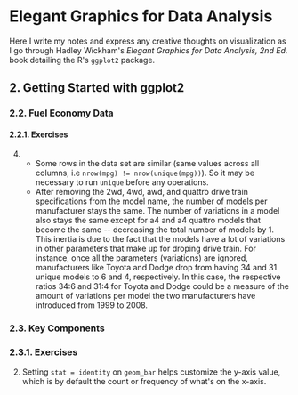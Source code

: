 # Elegant Graphics for Data Analysis
Here I write my notes and express any creative thoughts on visualization as I go through Hadley Wickham's <i>Elegant Graphics for Data Analysis, 2nd Ed.</i> book detailing the R's ```ggplot2``` package.

## 2. Getting Started with ggplot2
### 2.2. Fuel Economy Data
#### 2.2.1. Exercises
4. - Some rows in the data set are similar (same values across all columns, i.e ```nrow(mpg) != nrow(unique(mpg))```). So it may be necessary to run ```unique``` before any operations.
   - After removing the 2wd, 4wd, awd, and quattro drive train specifications from the model name, the number of models per manufacturer stays the same. The number of variations in a model also stays the same except for a4 and a4 quattro models that become the same -- decreasing the total number of models by 1. This inertia is due to the fact that the models have a lot of variations in other parameters that make up for droping drive train. For instance, once all the parameters (variations) are ignored, manufacturers like Toyota and Dodge drop from having 34 and 31 unique models to 6 and 4, respectively. In this case, the respective ratios 34:6 and 31:4 for Toyota and Dodge could be a measure of the amount of variations per model the two manufacturers have introduced from 1999 to 2008.

### 2.3. Key Components
### 2.3.1. Exercises
2. Setting ```stat = identity``` on ```geom_bar``` helps customize the y-axis value, which is by default the count or frequency of what's on the x-axis.